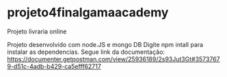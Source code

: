 # projeto4finalgamaacademy
Projeto livraria online

Projeto desenvolvido com node.JS e mongo DB
Digite npm intall para instalar as dependencias.
Segue link da documentação: https://documenter.getpostman.com/view/25936189/2s93Jut3Gt#35737679-d51c-4adb-b429-ca5efff62717
